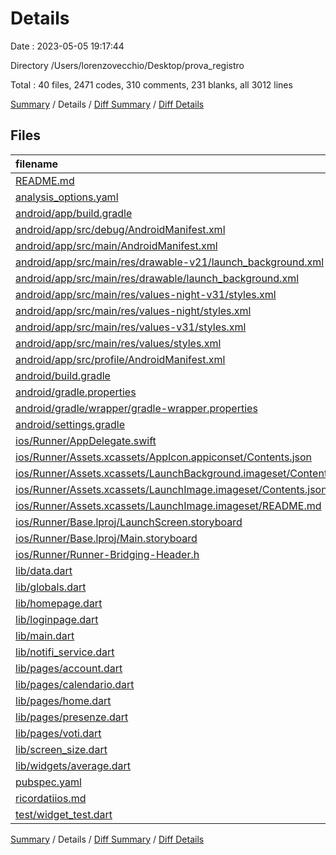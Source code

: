 # Details

Date : 2023-05-05 19:17:44

Directory /Users/lorenzovecchio/Desktop/prova_registro

Total : 40 files,  2471 codes, 310 comments, 231 blanks, all 3012 lines

[Summary](results.md) / Details / [Diff Summary](diff.md) / [Diff Details](diff-details.md)

## Files
| filename | language | code | comment | blank | total |
| :--- | :--- | ---: | ---: | ---: | ---: |
| [README.md](/README.md) | Markdown | 9 | 0 | 6 | 15 |
| [analysis_options.yaml](/analysis_options.yaml) | YAML | 3 | 23 | 4 | 30 |
| [android/app/build.gradle](/android/app/build.gradle) | Groovy | 56 | 6 | 13 | 75 |
| [android/app/src/debug/AndroidManifest.xml](/android/app/src/debug/AndroidManifest.xml) | XML | 4 | 4 | 1 | 9 |
| [android/app/src/main/AndroidManifest.xml](/android/app/src/main/AndroidManifest.xml) | XML | 37 | 8 | 2 | 47 |
| [android/app/src/main/res/drawable-v21/launch_background.xml](/android/app/src/main/res/drawable-v21/launch_background.xml) | XML | 9 | 0 | 1 | 10 |
| [android/app/src/main/res/drawable/launch_background.xml](/android/app/src/main/res/drawable/launch_background.xml) | XML | 9 | 0 | 1 | 10 |
| [android/app/src/main/res/values-night-v31/styles.xml](/android/app/src/main/res/values-night-v31/styles.xml) | XML | 14 | 7 | 1 | 22 |
| [android/app/src/main/res/values-night/styles.xml](/android/app/src/main/res/values-night/styles.xml) | XML | 9 | 9 | 1 | 19 |
| [android/app/src/main/res/values-v31/styles.xml](/android/app/src/main/res/values-v31/styles.xml) | XML | 14 | 7 | 1 | 22 |
| [android/app/src/main/res/values/styles.xml](/android/app/src/main/res/values/styles.xml) | XML | 13 | 9 | 1 | 23 |
| [android/app/src/profile/AndroidManifest.xml](/android/app/src/profile/AndroidManifest.xml) | XML | 4 | 4 | 1 | 9 |
| [android/build.gradle](/android/build.gradle) | Groovy | 27 | 0 | 4 | 31 |
| [android/gradle.properties](/android/gradle.properties) | Properties | 3 | 0 | 0 | 3 |
| [android/gradle/wrapper/gradle-wrapper.properties](/android/gradle/wrapper/gradle-wrapper.properties) | Properties | 5 | 1 | 1 | 7 |
| [android/settings.gradle](/android/settings.gradle) | Groovy | 8 | 0 | 4 | 12 |
| [ios/Runner/AppDelegate.swift](/ios/Runner/AppDelegate.swift) | Swift | 45 | 5 | 15 | 65 |
| [ios/Runner/Assets.xcassets/AppIcon.appiconset/Contents.json](/ios/Runner/Assets.xcassets/AppIcon.appiconset/Contents.json) | JSON | 122 | 0 | 1 | 123 |
| [ios/Runner/Assets.xcassets/LaunchBackground.imageset/Contents.json](/ios/Runner/Assets.xcassets/LaunchBackground.imageset/Contents.json) | JSON | 21 | 0 | 1 | 22 |
| [ios/Runner/Assets.xcassets/LaunchImage.imageset/Contents.json](/ios/Runner/Assets.xcassets/LaunchImage.imageset/Contents.json) | JSON | 23 | 0 | 1 | 24 |
| [ios/Runner/Assets.xcassets/LaunchImage.imageset/README.md](/ios/Runner/Assets.xcassets/LaunchImage.imageset/README.md) | Markdown | 3 | 0 | 2 | 5 |
| [ios/Runner/Base.lproj/LaunchScreen.storyboard](/ios/Runner/Base.lproj/LaunchScreen.storyboard) | XML | 43 | 1 | 1 | 45 |
| [ios/Runner/Base.lproj/Main.storyboard](/ios/Runner/Base.lproj/Main.storyboard) | XML | 25 | 1 | 1 | 27 |
| [ios/Runner/Runner-Bridging-Header.h](/ios/Runner/Runner-Bridging-Header.h) | C++ | 1 | 0 | 1 | 2 |
| [lib/data.dart](/lib/data.dart) | Dart | 180 | 4 | 20 | 204 |
| [lib/globals.dart](/lib/globals.dart) | Dart | 118 | 9 | 11 | 138 |
| [lib/homepage.dart](/lib/homepage.dart) | Dart | 90 | 1 | 7 | 98 |
| [lib/loginpage.dart](/lib/loginpage.dart) | Dart | 139 | 3 | 7 | 149 |
| [lib/main.dart](/lib/main.dart) | Dart | 203 | 16 | 16 | 235 |
| [lib/notifi_service.dart](/lib/notifi_service.dart) | Dart | 31 | 0 | 6 | 37 |
| [lib/pages/account.dart](/lib/pages/account.dart) | Dart | 74 | 0 | 7 | 81 |
| [lib/pages/calendario.dart](/lib/pages/calendario.dart) | Dart | 142 | 1 | 9 | 152 |
| [lib/pages/home.dart](/lib/pages/home.dart) | Dart | 469 | 4 | 15 | 488 |
| [lib/pages/presenze.dart](/lib/pages/presenze.dart) | Dart | 250 | 1 | 9 | 260 |
| [lib/pages/voti.dart](/lib/pages/voti.dart) | Dart | 102 | 1 | 7 | 110 |
| [lib/screen_size.dart](/lib/screen_size.dart) | Dart | 24 | 0 | 5 | 29 |
| [lib/widgets/average.dart](/lib/widgets/average.dart) | Dart | 80 | 0 | 6 | 86 |
| [pubspec.yaml](/pubspec.yaml) | YAML | 46 | 175 | 34 | 255 |
| [ricordatiios.md](/ricordatiios.md) | Markdown | 2 | 0 | 0 | 2 |
| [test/widget_test.dart](/test/widget_test.dart) | Dart | 14 | 10 | 7 | 31 |

[Summary](results.md) / Details / [Diff Summary](diff.md) / [Diff Details](diff-details.md)